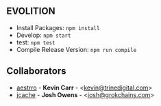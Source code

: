 ## EVOLITION
* Install Packages: `npm install`
* Develop: `npm start`
* test: `npm test`
* Compile Release Version: `npm run compile`


## Collaborators
* [aestrro](https://github.com/aestrro) - **Kevin Carr** - &lt;kevin@trinedigital.com&gt;
* [jcache](https://github.com/jcache) - **Josh Owens** - &lt;josh@grokchains.com&gt;
